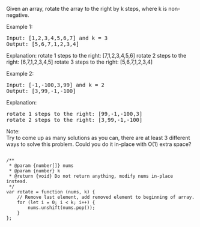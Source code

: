 Given an array, rotate the array to the right by k steps, where k is non-negative.

Example 1:
<pre>
Input: [1,2,3,4,5,6,7] and k = 3
Output: [5,6,7,1,2,3,4]
</pre>

Explanation:
rotate 1 steps to the right: [7,1,2,3,4,5,6]
rotate 2 steps to the right: [6,7,1,2,3,4,5]
rotate 3 steps to the right: [5,6,7,1,2,3,4]

Example 2:
<pre>
Input: [-1,-100,3,99] and k = 2
Output: [3,99,-1,-100]
</pre>
Explanation: 
<pre>
rotate 1 steps to the right: [99,-1,-100,3]
rotate 2 steps to the right: [3,99,-1,-100]
</pre>

Note:  
Try to come up as many solutions as you can, there are at least 3 different ways to solve this problem.
Could you do it in-place with O(1) extra space?

<pre><code>
/**
 * @param {number[]} nums
 * @param {number} k
 * @return {void} Do not return anything, modify nums in-place instead.
 */
var rotate = function (nums, k) {
    // Remove last element, add removed element to beginning of array.
    for (let i = 0; i < k; i++) {
        nums.unshift(nums.pop());
    }
};
</code></pre>